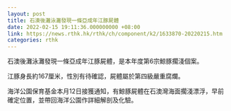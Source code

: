 ```yaml
---
layout: post
title: 石澳後灘泳灘發現一條亞成年江豚屍體
date: 2022-02-15 19:11:36.000000000 +08:00
link: https://news.rthk.hk/rthk/ch/component/k2/1633870-20220215.htm
categories: rthk
---
```


石澳後灘泳灘發現一條亞成年江豚屍體，是本年度第6宗鯨豚擱淺個案。

江豚身長約167厘米，性別有待確認，屍體屬於第四級嚴重腐爛。

海洋公園保育基金本月12日接獲通知，有鯨豚屍體在石澳灣海面擱淺漂浮，早前確定位置，並帶回海洋公園作詳細解剖及化驗。
